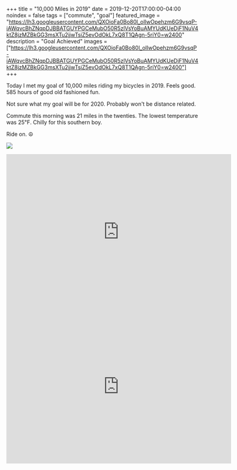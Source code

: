 +++
title = "10,000 Miles in 2019"
date = 2019-12-20T17:00:00-04:00
noindex = false
tags = ["commute", "goal"]
featured_image = "https://lh3.googleusercontent.com/QXOioFa0Bo80l_olIwOpehzm6G9vsqP-iAWqvcBhZNqpDJBBATGUYPGCeMubO50R5zlVsYoBuAMYUdKUeDjF1NuV4ktZ8jzMZBkGG3msXTu2jjwTsiZ5evOdOkL7xQ8T1QAgn-5riY0=w2400"
description = "Goal Achieved"
images = ["https://lh3.googleusercontent.com/QXOioFa0Bo80l_olIwOpehzm6G9vsqP-iAWqvcBhZNqpDJBBATGUYPGCeMubO50R5zlVsYoBuAMYUdKUeDjF1NuV4ktZ8jzMZBkGG3msXTu2jjwTsiZ5evOdOkL7xQ8T1QAgn-5riY0=w2400"]
+++

Today I met my goal of 10,000 miles riding my bicycles in 2019. Feels good. 585 hours of good old fashioned fun.

Not sure what my goal will be for 2020. Probably won't be distance related.

Commute this morning was 21 miles in the twenties. The lowest temperature was 25℉. Chilly for this southern boy.

Ride on. ☮

<a href='https://lh3.googleusercontent.com/lX9Cc3bcLwR4eXK442lPdtfQZlSEtrSeAaEw3RgOkfGFHPh_inl-qA7EB0TCIaTTiSsGaMMGJ2QKPDx-Q2WkF63dl1XY4XSZBaP9aRlK1pMbtJcI1htJbbYjjiJ4pHcDR0Vkngdvyt8=w2400'><img src='https://lh3.googleusercontent.com/lX9Cc3bcLwR4eXK442lPdtfQZlSEtrSeAaEw3RgOkfGFHPh_inl-qA7EB0TCIaTTiSsGaMMGJ2QKPDx-Q2WkF63dl1XY4XSZBaP9aRlK1pMbtJcI1htJbbYjjiJ4pHcDR0Vkngdvyt8=w2400'></a>

<iframe height='405' width='590' frameborder='0' allowtransparency='true' scrolling='no' src='https://www.strava.com/activities/2944608651/embed/dc25fc417964573c2adfd0f5268bc88af9615217'></iframe>

<iframe height='405' width='590' frameborder='0' allowtransparency='true' scrolling='no' src='https://www.strava.com/activities/2945644870/embed/1cef3776f6175cc0879dc5c1a45e6a26f1439271'></iframe>
